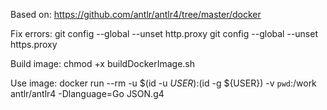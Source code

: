 Based on:
https://github.com/antlr/antlr4/tree/master/docker

Fix errors:
git config --global --unset http.proxy
git config --global --unset https.proxy


Build image:
chmod +x buildDockerImage.sh

Use image:
docker run --rm -u $(id -u ${USER}):$(id -g ${USER}) -v `pwd`:/work antlr/antlr4 -Dlanguage=Go JSON.g4